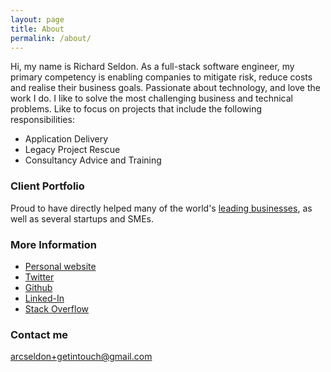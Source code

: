 ```yaml
---
layout: page
title: About
permalink: /about/
---
```



Hi, my name is Richard Seldon. As a full-stack software engineer, my primary competency is enabling companies to mitigate risk, reduce costs and realise their business goals. 
Passionate about technology, and love the work I do. I like to solve the most challenging business and technical problems.
Like to focus on projects that include the following responsibilities:

* Application Delivery
* Legacy Project Rescue
* Consultancy Advice and Training


### Client Portfolio

Proud to have directly helped many of the world's [leading businesses](http://arcseldon.surge.sh/#portfolio), 
as well as several startups and SMEs.

### More Information

* [Personal website](http://arcseldon.surge.sh)
* [Twitter](https://twitter.com/arcseldon)
* [Github](https://github.com/arcseldon)
* [Linked-In](http://www.linkedin.com/in/arcseldon)
* [Stack Overflow](http://stackoverflow.com/users/1882064/arcseldon?tab=profile)

### Contact me

[arcseldon+getintouch@gmail.com](mailto:arcseldon+getintouch@gmail.com)

